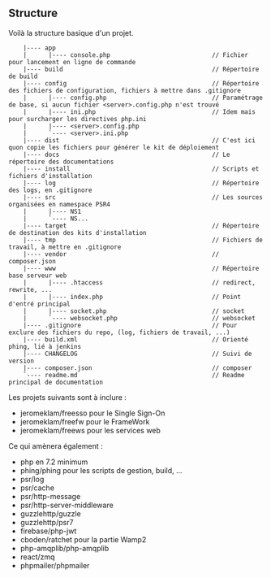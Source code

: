 Structure
---

Voilà la structure basique d'un projet.

```
    |---- app
    |      |---- console.php                            // Fichier pour lancement en ligne de commande
    |---- build                                         // Répertoire de build
    |---- config                                        // Répertoire des fichiers de configuration, fichiers à mettre dans .gitignore
    |      |---- config.php                             // Paramétrage de base, si aucun fichier <server>.config.php n'est trouvé
    |      |---- ini.php                                // Idem mais pour surcharger les directives php.ini
    |      |---- <server>.config.php
    |      `---- <server>.ini.php
    |---- dist                                          // C'est ici quon copie les fichiers pour générer le kit de déploiement
    |---- docs                                          // Le répertoire des documentations
    |---- install                                       // Scripts et fichiers d'installation
    |---- log                                           // Répertoire des logs, en .gitignore
    |---- src                                           // Les sources organisées en namespace PSR4
    |      |---- NS1
    |      `---- NS...
    |---- target                                        // Répertoire de destination des kits d'installation
    |---- tmp                                           // Fichiers de travail, à mettre en .gitignore
    |---- vendor                                        // composer.json
    |---- www                                           // Répertoire base serveur web
    |      |---- .htaccess                              // redirect, rewrite, ...
    |      |---- index.php                              // Point d'entré principal
    |      |---- socket.php                             // socket
    |      `---- websocket.php                          // websocket
    |---- .gitignore                                    // Pour exclure des fichiers du repo, (log, fichiers de travail, ...)
    |---- build.xml                                     // Orienté phing, lié à jenkins
    |---- CHANGELOG                                     // Suivi de version
    |---- composer.json                                 // composer
    `---- readme.md                                     // Readme principal de documentation
```

Les projets suivants sont à inclure :

* jeromeklam/freesso pour le Single Sign-On 
* jeromeklam/freefw pour le FrameWork
* jeromeklam/freews pour les services web

Ce qui amènera également :

* php en 7.2 minimum
* phing/phing pour les scripts de gestion, build, ...
* psr/log
* psr/cache
* psr/http-message
* psr/http-server-middleware
* guzzlehttp/guzzle
* guzzlehttp/psr7
* firebase/php-jwt
* cboden/ratchet pour la partie Wamp2
* php-amqplib/php-amqplib
* react/zmq
* phpmailer/phpmailer

